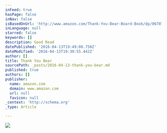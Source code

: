 ```yaml
---
inFeed: true
hasPage: false
inNav: false
isBasedOnUrl: 'http://www.amazon.com/Thank-You-Bear-Board-Book/dp/0670785075'
inLanguage: null
starred: false
keywords: []
description: Good Read
datePublished: '2016-04-13T19:49:08.750Z'
dateModified: '2016-04-13T19:30:55.442Z'
author: []
title: Thank You Bear
sourcePath: _posts/2016-04-13-thank-you-bear.md
published: true
authors: []
publisher:
  name: amazon.com
  domain: www.amazon.com
  url: null
  favicon: null
_context: 'http://schema.org'
_type: Article

---
```

![](https://s3-us-west-2.amazonaws.com/the-grid-img/p/faeed18859601ee1089b506a0fcbb7e677ea3a15.jpg)